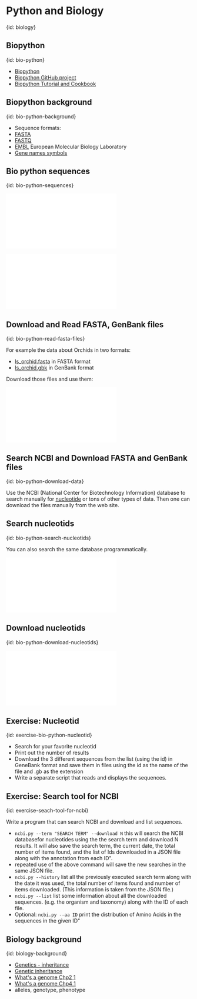 # Python and Biology
{id: biology}

## Biopython
{id: bio-python}

* [Biopython](https://biopython.org/)
* [Biopython GitHub project](https://github.com/biopython/biopython)
* [Biopython Tutorial and Cookbook](https://biopython.org/DIST/docs/tutorial/Tutorial.html)


## Biopython background
{id: bio-python-background}

* Sequence formats:
* [FASTA](https://en.wikipedia.org/wiki/FASTA_format)
* [FASTQ](https://en.wikipedia.org/wiki/FASTQ_format)
* [EMBL](https://en.wikipedia.org/wiki/European_Molecular_Biology_Laboratory) European Molecular Biology Laboratory
* [Gene names symbols](https://ghr.nlm.nih.gov/about/gene-names-symbols)


## Bio python sequences
{id: bio-python-sequences}

![](examples/biology/sequences.py)

![](examples/biology/sequences_err.py)

## Download and Read FASTA, GenBank files
{id: bio-python-read-fasta-files}

For example the data about Orchids in two formats:

* [ls_orchid.fasta](https://raw.githubusercontent.com/biopython/biopython/master/Doc/examples/ls_orchid.fasta) in FASTA format
* [ls_orchid.gbk](https://raw.githubusercontent.com/biopython/biopython/master/Doc/examples/ls_orchid.gbk) in GenBank format

Download those files and use them:

![](examples/biology/read_fasta.py)

## Search NCBI and Download FASTA and GenBank files
{id: bio-python-download-data}

Use the NCBI (National Center for Biotechnology Information) database to search  manually for [nucleotide](https://www.ncbi.nlm.nih.gov/nucleotide)
or tons of other types of data. Then one can download the files manually from the web site.


## Search nucleotids
{id: bio-python-search-nucleotids}

You can also search the same database programmatically.

![](examples/biology/search_nucleotids.py)


## Download nucleotids
{id: bio-python-download-nucleotids}

![](examples/biology/fetch_nucleotid.py)


## Exercise: Nucleotid
{id: exercise-bio-python-nucleotid}

* Search for your favorite nucleotid
* Print out the number of results
* Download the 3 different sequences from the list (using the id) in GeneBank format and save them in files using the id as the name of the file and .gb as the extension
* Write a separate script that reads and displays the sequences.

## Exercise: Search tool for NCBI
{id: exercise-seach-tool-for-ncbi}

Write a program that can search NCBI and download and list sequences.

* `ncbi.py --term "SEARCH TERM" --download N` this will search the NCBI databasefor nucleotides using the the search term and download N results. It will also save the search term, the current date, the total number of items found, and the list of Ids downloaded in a JSON file along with the annotation from each ID".
* repeated use of the above command will save the new searches in the same JSON file.
* `ncbi.py --history` list all the previously executed search term along with the date it was used, the total number of items found and number of items downloaded. (This information is taken from the JSON file.)
* `ncbi.py --list` list some information about all the downloaded sequences. (e.g. the organism and taxonomy) along with the ID of each file.
* Optional: `ncbi.py --aa ID` print the distribution of Amino Acids in the sequences in the given ID"




## Biology background
{id: biology-background}

* [Genetics - inheritance](https://www.nhs.uk/conditions/genetics/inheritance/)
* [Genetic inheritance](https://basicbiology.net/micro/genetics/genetic-inheritance)
* [What's a genome Chp2 1](http://www.genomenewsnetwork.org/resources/whats_a_genome/Chp2_1.shtml)
* [What's a genome Chp4 1](http://www.genomenewsnetwork.org/resources/whats_a_genome/Chp4_1.shtml)
* alleles, genotype, phenotype


